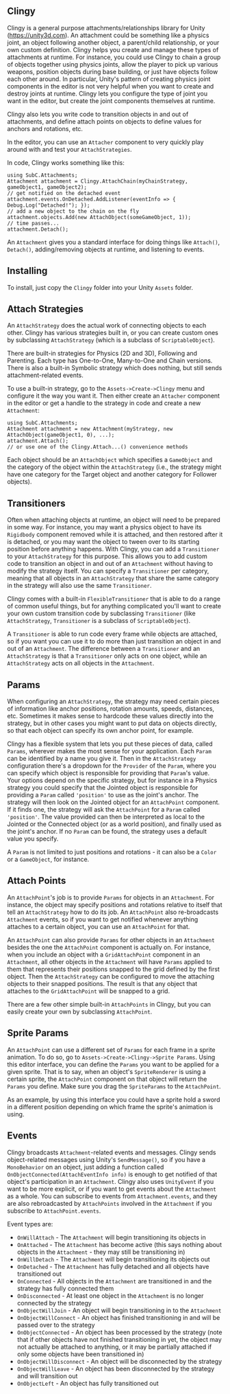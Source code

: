 Clingy
------

Clingy is a general purpose attachments/relationships library for Unity (https://unity3d.com).  An attachment could be something like a physics joint, an object following another object, a parent/child relationship, or your own custom definition.  Clingy helps you create and manage these types of attachments at runtime.  For instance, you could use Clingy to chain a group of objects together using physics joints, allow the player to pick up various weapons, position objects during base building, or just have objects follow each other around.  In particular, Unity's pattern of creating physics joint components in the editor is not very helpful when you want to create and destroy joints at runtime.  Clingy lets you configure the type of joint you want in the editor, but create the joint components themselves at runtime.

Clingy also lets you write code to transition objects in and out of attachments, and define attach points on objects to define values for anchors and rotations, etc.  

In the editor, you can use an `Attacher` component to very quickly play around with and test your `AttachStrategies`.

In code, Clingy works something like this:

```
using SubC.Attachments;
Attachment attachment = Clingy.AttachChain(myChainStrategy, gameObject1, gameObject2);
// get notified on the detached event
attachment.events.OnDetached.AddListener(eventInfo => { Debug.Log("Detached!"); });
// add a new object to the chain on the fly
attachment.objects.Add(new AttachObject(someGameObject, 1));
// time passes...
attachment.Detach();
```

An `Attachment` gives you a standard interface for doing things like `Attach()`, `Detach()`, adding/removing objects at runtime, and listening to events.

Installing
-----

To install, just copy the `Clingy` folder into your Unity `Assets` folder.

Attach Strategies
-----

An `AttachStrategy` does the actual work of connecting objects to each other.  Clingy has various strategies built in, or you can create custom ones by subclassing `AttachStrategy` (which is a subclass of `ScriptableObject`).

There are built-in strategies for Physics (2D and 3D), Following and Parenting.  Each type has One-to-One, Many-to-One and Chain versions.  There is also a built-in Symbolic strategy which does nothing, but still sends attachment-related events.

To use a built-in strategy, go to the `Assets->Create->Clingy` menu and configure it the way you want it.  Then either create an `Attacher` component in the editor or get a handle to the strategy in code and create a new `Attachment`:

```
using SubC.Attachments;
Attachment attachment = new Attachment(myStrategy, new AttachObject(gameObject1, 0), ...);
attachment.Attach();
// or use one of the Clingy.Attach...() convenience methods
```

Each object should be an `AttachObject` which specifies a `GameObject` and the category of the object within the `AttachStrategy` (i.e., the strategy might have one category for the Target object and another category for Follower objects).

Transitioners
-----

Often when attaching objects at runtime, an object will need to be prepared in some way.  For instance, you may want a physics object to have its `Rigidbody` component removed while it is attached, and then restored after it is detached, or you may want the object to tween over to its starting position before anything happens.  With Clingy, you can add a `Transitioner` to your `AttachStrategy` for this purpose.  This allows you to add custom code to transition an object in and out of an `Attachment` without having to modify the strategy itself.  You can specify a `Transitioner` per category, meaning that all objects in an `AttachStrategy` that share the same category in the strategy will also use the same `Transitioner`.

Clingy comes with a built-in `FlexibleTransitioner` that is able to do a range of common useful things, but for anything complicated you'll want to create your own custom transition code by subclassing `Transitioner` (like `AttachStrategy`, `Transitioner` is a subclass of `ScriptableObject`).

A `Transitioner` is able to run code every frame while objects are attached, so if you want you can use it to do more than just transition an object in and out of an `Attachment`.  The difference between a `Transitioner` and an `AttachStrategy` is that a `Transitioner` only acts on one object, while an `AttachStrategy` acts on all objects in the `Attachment`.

Params
-----

When configuring an `AttachStrategy`, the strategy may need certain pieces of information like anchor positions, rotation amounts, speeds, distances, etc.  Sometimes it makes sense to hardcode these values directly into the strategy, but in other cases you might want to put data on objects directly, so that each object can specify its own anchor point, for example.

Clingy has a flexible system that lets you put these pieces of data, called `Params`, wherever makes the most sense for your application.  Each `Param` can be identified by a name you give it.  Then in the `AttachStrategy` configuration there's a dropdown for the `Provider` of the `Param`, where you can specify which object is responsible for providing that `Param`'s value.  Your options depend on the specific strategy, but for instance in a Physics strategy you could specify that the Jointed object is responsible for providing a `Param` called `'position'` to use as the joint's anchor.  The strategy will then look on the Jointed object for an `AttachPoint` component.  If it finds one, the strategy will ask the `AttachPoint` for a `Param` called `'position'`.  The value provided can then be interpreted as local to the Jointed or the Connected object (or as a world position), and finally used as the joint's anchor.  If no `Param` can be found, the strategy uses a default value you specify.

A `Param` is not limited to just positions and rotations - it can also be a `Color` or a `GameObject`, for instance.

Attach Points
-----

An `AttachPoint`'s job is to provide `Params` for objects in an `Attachment`.  For instance, the object may specify positions and rotations relative to itself that tell an `AttachStrategy` how to do its job.  An `AttachPoint` also re-broadcasts `Attachment` events, so if you want to get notified whenever anything attaches to a certain object, you can use an `AttachPoint` for that.

An `AttachPoint` can also provide `Params` for other objects in an `Attachment` besides the one the `AttachPoint` component is actually on.  For instance, when you include an object with a `GridAttachPoint` component in an `Attachment`, all other objects in the `Attachment` will have `Params` applied to them that represents their positions snapped to the grid defined by the first object.  Then the `AttachStrategy` can be configured to move the attaching objects to their snapped positions.  The result is that any object that attaches to the `GridAttachPoint` will be snapped to a grid.

There are a few other simple built-in `AttachPoints` in Clingy, but you can easily create your own by subclassing `AttachPoint`.

Sprite Params
-----

An `AttachPoint` can use a different set of `Params` for each frame in a sprite animation.  To do so, go to `Assets->Create->Clingy->Sprite Params`.  Using this editor interface, you can define the `Params` you want to be applied for a given sprite.  That is to say, when an object's `SpriteRenderer` is using a certain sprite, the `AttachPoint` component on that object will return the `Params` you define.  Make sure you drag the `SpriteParams` to the `AttachPoint`.

As an example, by using this interface you could have a sprite hold a sword in a different position depending on which frame the sprite's animation is using.

Events
-----

Clingy broadcasts `Attachment`-related events and messages.  Clingy sends object-related messages using Unity's `SendMessage()`, so if you have a `MonoBehavior` on an object, just adding a function called `OnObjectConnected(AttachEventInfo info)` is enough to get notified of that object's participation in an `Attachment`.  Clingy also uses `UnityEvent` if you want to be more explicit, or if you want to get events about the `Attachment` as a whole.  You can subscribe to events from `Attachment.events`, and they are also rebroadcasted by `AttachPoints` involved in the `Attachment` if you subscribe to `AttachPoint.events`.

Event types are:

* `OnWillAttach` - The `Attachment` will begin transitioning its objects in
* `OnAttached` - The `Attachment` has become active (this says nothing about objects in the `Attachment` - they may still be transitioning in)
* `OnWillDetach` - The `Attachment` will begin transitioning its objects out
* `OnDetached` - The `Attachment` has fully detached and all objects have transitioned out
* `OnConnected` - All objects in the `Attachment` are transitioned in and the strategy has fully connected them
* `OnDisconnected` - At least one object in the `Attachment` is no longer connected by the strategy
* `OnObjectWillJoin` - An object will begin transitioning in to the `Attachment`
* `OnObjectWillConnect` - An object has finished transitioning in and will be passed over to the strategy
* `OnObjectConnected` - An object has been processed by the strategy (note that if other objects have not finished transitioning in yet, the object may not actually be attached to anything, or it may be partially attached if only some objects have been transitioned in)
* `OnObjectWillDisconnect` - An object will be disconnected by the strategy
* `OnObjectWillLeave` - An object has been disconnected by the strategy and will transition out
* `OnObjectLeft` - An object has fully transitioned out
